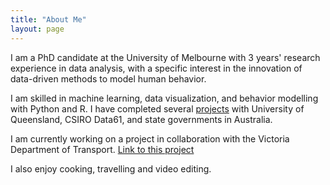 ```yaml
---
title: "About Me"
layout: page
---
```


I am a PhD candidate at the University of Melbourne with 3 years' research experience in data analysis, with a specific interest in the innovation of data-driven methods   to model human behavior.

I am skilled in machine learning, data visualization, and behavior modelling with Python and R. I have completed several [projects](https://yintianwei1105.github.io/Projects/)     with University of Queensland, CSIRO Data61, and state governments in Australia. 

I am currently working on a project in collaboration with the Victoria Department of Transport.
[Link to this project](https://imoveaustralia.com/project/melbourne-tram-load-estimation-and-real-time-load-prediction/)

I also enjoy cooking, travelling and video editing.

